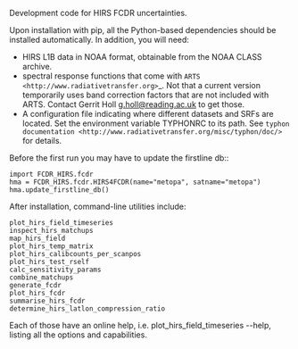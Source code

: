 Development code for HIRS FCDR uncertainties.

Upon installation with pip, all the Python-based dependencies should be
installed automatically.  In addition, you will need:

- HIRS L1B data in NOAA format, obtainable from the NOAA CLASS archive.
- spectral response functions that come with
  `ARTS <http://www.radiativetransfer.org>`_.  Not that a current version
  temporarily uses band correction factors that are not included with
  ARTS.  Contact Gerrit Holl <g.holl@reading.ac.uk> to get those.
- A configuration file indicating where different datasets and SRFs are located.
  Set the environment variable TYPHONRC to its path.  See 
  `typhon documentation <http://www.radiativetransfer.org/misc/typhon/doc/>`
  for details.

Before the first run you may have to update the firstline db::

    import FCDR_HIRS.fcdr
    hma = FCDR_HIRS.fcdr.HIRS4FCDR(name="metopa", satname="metopa")
    hma.update_firstline_db()

After installation, command-line utilities include:

    plot_hirs_field_timeseries
    inspect_hirs_matchups
    map_hirs_field
    plot_hirs_temp_matrix
    plot_hirs_calibcounts_per_scanpos
    plot_hirs_test_rself
    calc_sensitivity_params
    combine_matchups
    generate_fcdr
    plot_hirs_fcdr
    summarise_hirs_fcdr
    determine_hirs_latlon_compression_ratio

Each of those have an online help, i.e. plot_hirs_field_timeseries --help,
listing all the options and capabilities.
